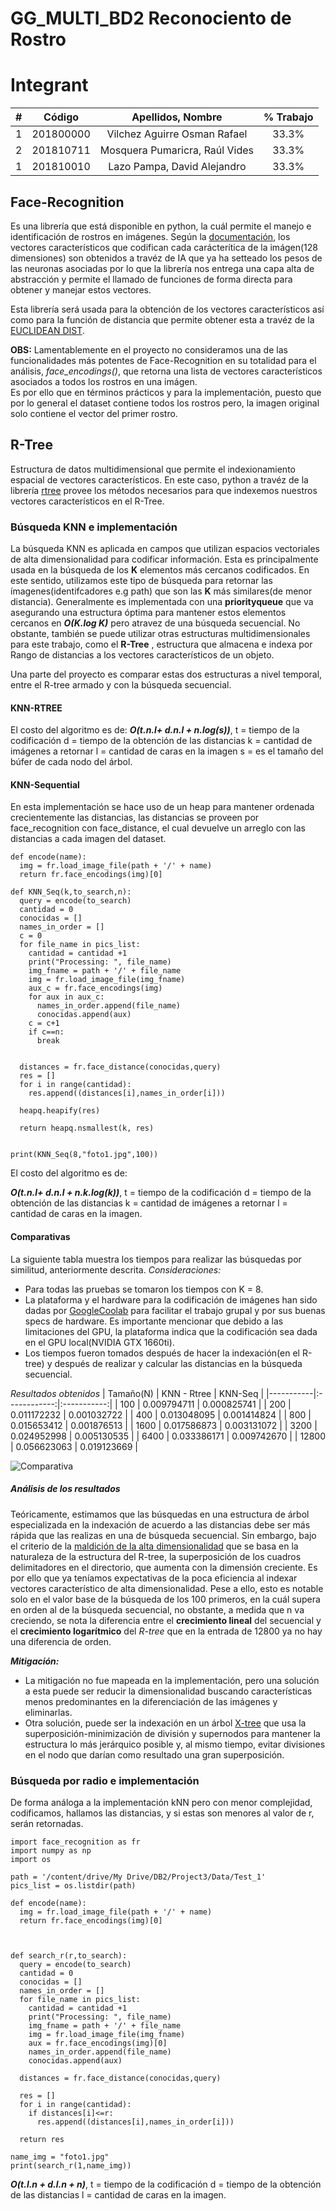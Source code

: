 # GG_MULTI_BD2 Reconociento de Rostro

# Integrant
|  **#** | **Código** | **Apellidos, Nombre** | **% Trabajo** |
| :---: | :---: | :---: | :---: |
|  1 | 201800000 | Vilchez Aguirre Osman Rafael | 33.3% |
|  2 | 201810711 | Mosquera Pumaricra, Raúl Vides | 33.3% |
|  1 | 201810010 | Lazo Pampa, David Alejandro | 33.3% |



## Face-Recognition

Es una librería que está disponible en python, la cuál permite el manejo e identificación de rostros en imágenes. Según la [documentación](https://pypi.org/project/face-recognition/), los vectores característicos que codifican cada carácterítica de la imágen(128 dimensiones) son obtenidos a travéz de IA que ya ha setteado los pesos de las neuronas asociadas por lo que la librería nos entrega una capa alta de abstracción y permite el llamado de funciones de forma directa para obtener y manejar estos vectores.

Esta librería será usada para la obtención de los vectores característicos así como para la función de distancia que permite obtener esta a travéz de la [EUCLIDEAN DIST](https://es.wikipedia.org/wiki/Distancia_euclidiana).

**OBS:** Lamentablemente en el proyecto no consideramos una de las funcionalidades más potentes de Face-Recognition en su totalidad para el análisis, *face_encodings()*, que retorna una lista de vectores característicos asociados a todos los rostros en una imágen.  
Es por ello que en términos prácticos y para la implementación, puesto que por lo general el dataset contiene todos los rostros pero, la imagen original solo contiene el vector del primer rostro. 


## R-Tree
Estructura de datos multidimensional que permite el indexionamiento espacial de vectores característicos. En este caso, python a travéz de la librería [rtree](https://pypi.org/project/Rtree/) provee los métodos necesarios para que indexemos nuestros vectores característicos en el R-Tree.

### Búsqueda KNN e implementación
La búsqueda KNN es aplicada en campos que utilizan espacios vectoriales de alta dimensionalidad para codificar información. Esta es principalmente usada en la búsqueda de los **K** elementos más cercanos codificados. En este sentido, utilizamos este tipo de búsqueda para retornar las ímagenes(identifcadores e.g path) que son las **K** más similares(de menor distancia). Generalmente es implementada con una __priorityqueue__ que va asegurando una estructura óptima para mantener estos elementos cercanos en ***O(K.log K)*** pero atravez de una búsqueda secuencial. No obstante, también se puede utilizar otras estructuras multidimensionales para este trabajo, como el __R-Tree__ , estructura que almacena e indexa por Rango de distancias a los vectores característicos de un objeto.

Una parte del proyecto es comparar estas dos estructuras a nivel temporal, entre el R-tree armado y con la búsqueda secuencial. 

#### KNN-RTREE


El costo del algoritmo es de:
***O(t.n.l+ d.n.l + n.log(s))***, t = tiempo de la codificación d = tiempo de la obtención de las distancias k = cantidad de imágenes a retornar l = cantidad de caras en la imagen s = es el tamaño del búfer de cada nodo del árbol.

#### KNN-Sequential
En esta implementación se hace uso de un heap para mantener ordenada crecientemente las distancias, las distancias se proveen por face_recognition con face_distance, el cual devuelve un arreglo con las distancias a cada imagen del dataset.
```
def encode(name):
  img = fr.load_image_file(path + '/' + name)
  return fr.face_encodings(img)[0]

def KNN_Seq(k,to_search,n):      
  query = encode(to_search)
  cantidad = 0
  conocidas = []
  names_in_order = []
  c = 0
  for file_name in pics_list:
    cantidad = cantidad +1
    print("Processing: ", file_name)
    img_fname = path + '/' + file_name
    img = fr.load_image_file(img_fname)
    aux_c = fr.face_encodings(img)
    for aux in aux_c:
      names_in_order.append(file_name)
      conocidas.append(aux)
    c = c+1
    if c==n:
      break


  distances = fr.face_distance(conocidas,query)
  res = [] 
  for i in range(cantidad):
    res.append((distances[i],names_in_order[i]))
  
  heapq.heapify(res) 

  return heapq.nsmallest(k, res)
 

print(KNN_Seq(8,"foto1.jpg",100))
```


El costo del algoritmo es de:

***O(t.n.l+ d.n.l + n.k.log(k))***, t = tiempo de la codificación d = tiempo de la obtención de las distancias k = cantidad de imágenes a retornar l = cantidad de caras en la imagen.

#### Comparativas
La siguiente tabla muestra los tiempos para realizar las búsquedas por similitud, anteriormente descrita.
*Consideraciones:* 
- Para todas las pruebas se tomaron los tiempos con K = 8. 
- La plataforma y el hardware para la codificación de imágenes han sido dadas por [GoogleCoolab](https://colab.research.google.com/) para facilitar el trabajo grupal y por sus buenas specs de hardware. Es importante mencionar que debido a las limitaciones del GPU, la plataforma indica que la codificación sea dada en el GPU local(NVIDIA GTX 1660ti).  
- Los tiempos fueron tomados después de hacer la indexación(en el R-tree) y después de realizar y calcular las distancias en la búsqueda secuencial.


*Resultados obtenidos*
| Tamaño(N) | KNN - Rtree  |   KNN-Seq   |
|-----------|:------------:|:-----------:|
|    100    |  0.009794711 | 0.000825741 |
|    200    |  0.011172232 | 0.001032722 |
|    400    |  0.013048095 | 0.001414824 |
|    800    |  0.015653412 | 0.001876513 |
|    1600   |  0.017586873 | 0.003131072 |
|    3200   |  0.024952998 | 0.005130535 |
|    6400   |  0.033386171 | 0.009742670 |
|   12800   |  0.056623063 | 0.019123669 |

 ![Comparativa](https://github.com/rvmosquera/GG_MULTI_BD2/blob/main/img.png) 

##### Análisis de los resultados
Teóricamente, estimamos que las búsquedas en una estructura de árbol especializada en la indexación de acuerdo a las distancias debe ser más rápida que las realizas en una de búsqueda secuencial. Sin embargo, bajo el criterio de la [maldición de la alta dimensionalidad](https://bib.dbvis.de/uploadedFiles/190.pdf) que se basa en la naturaleza de la estructura del R-tree, la superposición de los cuadros delimitadores en el directorio, que aumenta con la dimensión creciente. 
Es por ello que ya teníamos expectativas de la poca eficiencia al indexar vectores característico de alta dimensionalidad. Pese a ello, esto es notable solo en el valor base de la búsqueda de los 100 primeros, en la cuál supera en orden al de la búsqueda secuencial, no obstante, a medida que n va creciendo, se nota la diferencia entre el **crecimiento lineal** del secuencial y el **crecimiento logarítmico** del *R-tree* que en la entrada de 12800 ya no hay una diferencia de orden.


***Mitigación:*** 
- La mitigación no fue mapeada en la implementación, pero una solución a esta puede ser reducir la dimensionalidad buscando características menos predominantes en la diferenciación de las imágenes y eliminarlas.
- Otra solución, puede ser la indexación en un árbol [X-tree](https://bib.dbvis.de/uploadedFiles/190.pdf) que usa la superposición-minimización de división y supernodos para mantener la estructura lo más jerárquico posible y, al mismo tiempo, evitar divisiones en el nodo que darían como resultado una gran superposición.


### Búsqueda por radio e implementación 
De forma análoga a la implementación kNN pero con menor complejidad, codificamos, hallamos las distancias, y si estas son menores al valor de r, serán retornadas.
```
import face_recognition as fr
import numpy as np
import os

path = '/content/drive/My Drive/DB2/Project3/Data/Test_1'
pics_list = os.listdir(path)

def encode(name):
  img = fr.load_image_file(path + '/' + name)
  return fr.face_encodings(img)[0]



def search_r(r,to_search):  
  query = encode(to_search)
  cantidad = 0
  conocidas = []
  names_in_order = []
  for file_name in pics_list:
    cantidad = cantidad +1
    print("Processing: ", file_name)
    img_fname = path + '/' + file_name
    img = fr.load_image_file(img_fname)
    aux = fr.face_encodings(img)[0]
    names_in_order.append(file_name)
    conocidas.append(aux)

  distances = fr.face_distance(conocidas,query)
  
  res = []
  for i in range(cantidad):
    if distances[i]<=r:
      res.append((distances[i],names_in_order[i]))

  return res

name_img = "foto1.jpg"
print(search_r(1,name_img))

```
***O(t.l.n + d.l.n + n)***, t = tiempo de la codificación d = tiempo de la obtención de las distancias l = cantidad de caras en la imagen.







